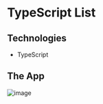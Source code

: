 # TypeScript List

## Technologies

- TypeScript

## The App

![image](https://github.com/younnes-chebli/ts-list/assets/106768273/7e66ad28-631f-4ec9-83ca-65ff661019d5)
